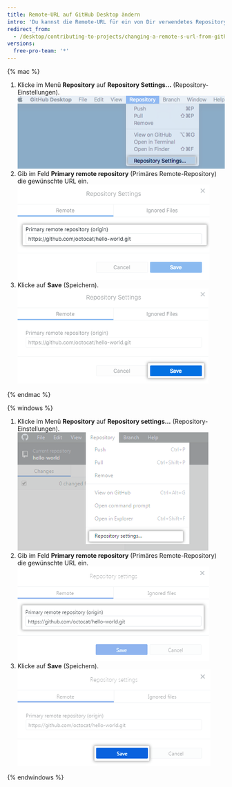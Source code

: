 ```yaml
---
title: Remote-URL auf GitHub Desktop ändern
intro: 'Du kannst die Remote-URL für ein von Dir verwendetes Repository in {% data variables.product.prodname_desktop %} ändern. Dies ist möglicherweise erforderlich, wenn das Repository umbenannt oder der Benutzername oder die Organisation, dem bzw. der das Repository gehört, geändert wurde.'
redirect_from:
  - /desktop/contributing-to-projects/changing-a-remote-s-url-from-github-desktop
versions:
  free-pro-team: '*'
---
```


{% mac %}

1. Klicke im Menü **Repository** auf **Repository Settings...** (Repository-Einstellungen). ![Menüoption „Repository Settings“ (Repository-Einstellungen)](/assets/images/help/desktop/repository-settings-mac.png)
2. Gib im Feld **Primary remote repository** (Primäres Remote-Repository) die gewünschte URL ein. ![Feld „Primary remote repository“ (Primäres Remote-Repository)](/assets/images/help/desktop/repository-settings-remote-mac.png)
3. Klicke auf **Save** (Speichern). ![Die Schaltfläche „Save“ (Speichern)](/assets/images/help/desktop/repository-settings-save-mac.png)

{% endmac %}

{% windows %}

1. Klicke im Menü **Repository** auf **Repository settings...** (Repository-Einstellungen). ![Menüoption „Repository settings“ (Repository-Einstellungen)](/assets/images/help/desktop/repository-settings-win.png)
2. Gib im Feld **Primary remote repository** (Primäres Remote-Repository) die gewünschte URL ein. ![Feld „Primary remote repository“ (Primäres Remote-Repository)](/assets/images/help/desktop/repository-settings-remote-win.png)
3. Klicke auf **Save** (Speichern). ![Die Schaltfläche „Save“ (Speichern)](/assets/images/help/desktop/repository-settings-save-win.png)

{% endwindows %}
